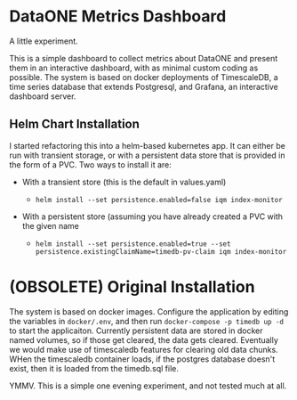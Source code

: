 # DataONE Metrics Dashboard

A little experiment.

This is a simple dashboard to collect metrics about DataONE and present them in an interactive dashboard, with as minimal custom coding as possible. The system is based on docker deployments of TimescaleDB, a time series database that extends Postgresql, and Grafana, an interactive dashboard server.

## Helm Chart Installation

I started refactoring this into a helm-based kubernetes app. It can either be run with transient storage, or with a persistent data store that is provided in the form of a PVC. Two ways to install it are:

- With a transient store (this is the default in values.yaml)
    - `helm install --set persistence.enabled=false iqm index-monitor`

- With a persistent store (assuming you have already created a PVC with the given name
    - `helm install --set persistence.enabled=true --set persistence.existingClaimName=timedb-pv-claim iqm index-monitor`

# (OBSOLETE) Original Installation

The system is based on docker images. Configure the application by editing the variables in `docker/.env`, and then run `docker-compose -p timedb up -d` to start the applicaiton. Currently persistent data are stored in docker named volumes, so if those get cleared, the data gets cleared. Eventually we would make use of timescaledb features for clearing old data chunks.  WHen the timescaledb container loads, if the postgres database doesn't exist, then it is loaded from the timedb.sql file.

YMMV. This is a simple one evening experiment, and not tested much at all.

